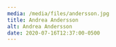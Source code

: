 ```yaml
---
media: /media/files/andersson.jpg
title: Andrea Andersson
alt: Andrea Andersson
date: 2020-07-16T12:37:00-0500
---
```

